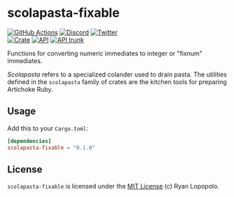 # scolapasta-fixable

[![GitHub Actions](https://github.com/artichoke/artichoke/workflows/CI/badge.svg)](https://github.com/artichoke/artichoke/actions)
[![Discord](https://img.shields.io/discord/607683947496734760)](https://discord.gg/QCe2tp2)
[![Twitter](https://img.shields.io/twitter/follow/artichokeruby?label=Follow&style=social)](https://twitter.com/artichokeruby)
<br>
[![Crate](https://img.shields.io/crates/v/scolapasta-fixable.svg)](https://crates.io/crates/scolapasta-fixable)
[![API](https://docs.rs/scolapasta-fixable/badge.svg)](https://docs.rs/scolapasta-fixable)
[![API trunk](https://img.shields.io/badge/docs-trunk-blue.svg)](https://artichoke.github.io/artichoke/scolapasta_fixable/)

Functions for converting numeric immediates to integer or "fixnum" immediates.

_Scolapasta_ refers to a specialized colander used to drain pasta. The utilities
defined in the `scolapasta` family of crates are the kitchen tools for preparing
Artichoke Ruby.

## Usage

Add this to your `Cargo.toml`:

```toml
[dependencies]
scolapasta-fixable = "0.1.0"
```

## License

`scolapasta-fixable` is licensed under the [MIT License](LICENSE) (c) Ryan Lopopolo.
